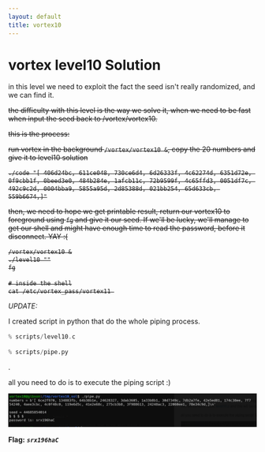 ```yaml
---
layout: default
title: vortex10
---
```


# vortex level10 Solution

in this level we need to exploit the fact the seed isn't really randomized, and we can find it.

<del>
the difficulty with this level is the way we solve it, when we need to be fast when input the seed back to /vortex/vortex10.

this is the process:

run vortex in the background `/vortex/vortex10 &`, copy the 20 numbers and give it to level10 solution 
```
./code "[ 406d24bc, 611ce048, 730ce6d4, 6d26333f, 4c62274d, 6351d72e, 0f9cbb1f, 0beed3e0, 484b284e, 1afcb11c, 72b9599f, 4c65ffd3, 0051df7c, 492c9c2d, 0004bba9, 5855a95d, 2d85388d, 021bb254, 65d633cb, 559b6674,]"
```
then, we need to hope we get printable result, return our vortex10 to foreground using `fg` and give it our seed. If we'll be lucky, we'll manage to get our shell and might have enough time to read the password, before it disconnect. YAY :(

```
/vortex/vortex10 &
./level10 ""
fg

# inside the shell
cat /etc/vortex_pass/vortex11 
```
</del>

*UPDATE:*

I created script in python that do the whole piping process.
```c
% scripts/level10.c
```
```py
% scripts/pipe.py
```
.

all you need to do is to execute the piping script :)

![image](./images/level10.png)

**Flag:** ***`srx196haC`***